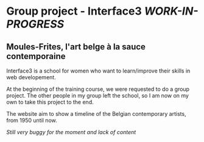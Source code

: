 # Group project - Interface3 _WORK-IN-PROGRESS_

## Moules-Frites, l'art belge à la sauce contemporaine

Interface3 is a school for women who want to learn/improve their skills in web developement.

At the beginning of the training course, we were requested to do a group project. The other people in my group left the school, so I am now on my own to take this project to the end.

The website aim to show a timeline of the Belgian contemporary artists, from 1950 until now.

_Still very buggy for the moment and lack of content_

